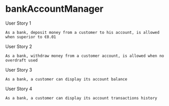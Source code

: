 # bankAccountManager
User Story 1

    As a bank, deposit money from a customer to his account, is allowed when superior to €0.01

User Story 2

    As a bank, withdraw money from a customer account, is allowed when no overdraft used

User Story 3

    As a bank, a customer can display its account balance

User Story 4

    As a bank, a customer can display its account transactions history
